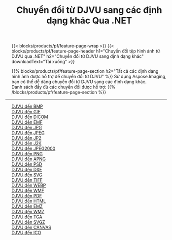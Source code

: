 ﻿---
title: Chuyển đổi từ DJVU sang các định dạng khác Qua .NET 
weight: 3920
url: /vi/net/conversion/from/djvu 
lang: vi
langdirlevel: 2
locales: zh-hans,ja,it,ru,de,es,fr,nl,id,lt,pl,pt,vi,tr,ko,zh-hant,ar,hi,th,sv,cs,uk,he
description: Sử dụng Aspose.Imaging, bạn có thể dễ dàng chuyển đổi từ DJVU sang các định dạng khác
---

{{< blocks/products/pf/feature-page-wrap >}}
{{< blocks/products/pf/feature-page-header h1="Chuyển đổi tệp hình ảnh từ DJVU qua .NET" h2="Chuyển đổi từ DJVU sang định dạng khác" downloadText="Tải xuống" >}}


{{% blocks/products/pf/feature-page-section  h2="Tất cả các định dạng hình ảnh được hỗ trợ để chuyển đổi từ DJVU" %}}
Sử dụng Aspose.Imaging, bạn có thể dễ dàng chuyển đổi từ DJVU sang các định dạng khác.
<br/>
Danh sách đầy đủ các chuyển đổi được hỗ trợ:
{{% /blocks/products/pf/feature-page-section %}}
<div class="container-fluid productfamilypage bg-gray">
    <div class="convertypes bg-gray agp-content section">
        <div class="container">
		<hr style="margin-left:-20px;"/>
		<div class="row other-converters">
		    <div class='col-md-2 other-converter remove-lp remove-rp'><a href="/imaging/vi/net/conversion/djvu-to-bmp" >DJVU đến BMP</a></div><div class='col-md-2 other-converter remove-lp remove-rp'><a href="/imaging/vi/net/conversion/djvu-to-gif" >DJVU đến GIF</a></div><div class='col-md-2 other-converter remove-lp remove-rp'><a href="/imaging/vi/net/conversion/djvu-to-dicom" >DJVU đến DICOM</a></div><div class='col-md-2 other-converter remove-lp remove-rp'><a href="/imaging/vi/net/conversion/djvu-to-emf" >DJVU đến EMF</a></div><div class='col-md-2 other-converter remove-lp remove-rp'><a href="/imaging/vi/net/conversion/djvu-to-jpg" >DJVU đến JPG</a></div><div class='col-md-2 other-converter remove-lp remove-rp'><a href="/imaging/vi/net/conversion/djvu-to-jpeg" >DJVU đến JPEG</a></div><div class='col-md-2 other-converter remove-lp remove-rp'><a href="/imaging/vi/net/conversion/djvu-to-jp2" >DJVU đến JP2</a></div><div class='col-md-2 other-converter remove-lp remove-rp'><a href="/imaging/vi/net/conversion/djvu-to-j2k" >DJVU đến J2K</a></div><div class='col-md-2 other-converter remove-lp remove-rp'><a href="/imaging/vi/net/conversion/djvu-to-jpeg2000" >DJVU đến JPEG2000</a></div><div class='col-md-2 other-converter remove-lp remove-rp'><a href="/imaging/vi/net/conversion/djvu-to-png" >DJVU đến PNG</a></div><div class='col-md-2 other-converter remove-lp remove-rp'><a href="/imaging/vi/net/conversion/djvu-to-apng" >DJVU đến APNG</a></div><div class='col-md-2 other-converter remove-lp remove-rp'><a href="/imaging/vi/net/conversion/djvu-to-psd" >DJVU đến PSD</a></div><div class='col-md-2 other-converter remove-lp remove-rp'><a href="/imaging/vi/net/conversion/djvu-to-dxf" >DJVU đến DXF</a></div><div class='col-md-2 other-converter remove-lp remove-rp'><a href="/imaging/vi/net/conversion/djvu-to-svg" >DJVU đến SVG</a></div><div class='col-md-2 other-converter remove-lp remove-rp'><a href="/imaging/vi/net/conversion/djvu-to-tiff" >DJVU đến TIFF</a></div><div class='col-md-2 other-converter remove-lp remove-rp'><a href="/imaging/vi/net/conversion/djvu-to-webp" >DJVU đến WEBP</a></div><div class='col-md-2 other-converter remove-lp remove-rp'><a href="/imaging/vi/net/conversion/djvu-to-wmf" >DJVU đến WMF</a></div><div class='col-md-2 other-converter remove-lp remove-rp'><a href="/imaging/vi/net/conversion/djvu-to-pdf" >DJVU đến PDF</a></div><div class='col-md-2 other-converter remove-lp remove-rp'><a href="/imaging/vi/net/conversion/djvu-to-html" >DJVU đến HTML</a></div><div class='col-md-2 other-converter remove-lp remove-rp'><a href="/imaging/vi/net/conversion/djvu-to-emz" >DJVU đến EMZ</a></div><div class='col-md-2 other-converter remove-lp remove-rp'><a href="/imaging/vi/net/conversion/djvu-to-wmz" >DJVU đến WMZ</a></div><div class='col-md-2 other-converter remove-lp remove-rp'><a href="/imaging/vi/net/conversion/djvu-to-tga" >DJVU đến TGA</a></div><div class='col-md-2 other-converter remove-lp remove-rp'><a href="/imaging/vi/net/conversion/djvu-to-svgz" >DJVU đến SVGZ</a></div><div class='col-md-2 other-converter remove-lp remove-rp'><a href="/imaging/vi/net/conversion/djvu-to-canvas" >DJVU đến CANVAS</a></div><div class='col-md-2 other-converter remove-lp remove-rp'><a href="/imaging/vi/net/conversion/djvu-to-ico" >DJVU đến ICO</a></div>
                </div>
        </div>
    </div>
</div>
<br/>


